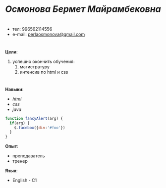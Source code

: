 # *Осмонова Бермет Майрамбековна* <h1>

* тел: 996562114556
* e-mail: perlaosmonova@gmail.com <h1>

**Цели**:

1. успешно окончить обучения:
   1. магистратуру
   1. интенсив по html и css  <h1>

**Навыки**:
* *html*
* *css*
* *java*

```javascript
function fancyAlert(arg) {
  if(arg) {
    $.facebox({div:'#foo'})
  }
}
```

**Опыт**:
* преподаватель
* тренер


**Язык**:
* English - C1


